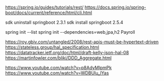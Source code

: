 https://spring.io/guides/tutorials/rest/
https://docs.spring.io/spring-boot/docs/current/reference/html/cli.html

sdk uninstall springboot 2.3.1
sdk install springboot 2.5.4

spring init --list
spring init --dependencies=web,jpa,h2 Payroll

https://roy.gbiv.com/untangled/2008/rest-apis-must-be-hypertext-driven
https://stateless.group/hal_specification.html
https://datatracker.ietf.org/doc/html/draft-kelly-json-hal-08
https://martinfowler.com/bliki/DDD_Aggregate.html

https://www.youtube.com/watch?v=p8AdyMlpmPk
https://www.youtube.com/watch?v=WDBUlu_lYas
